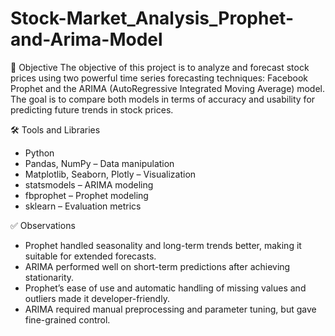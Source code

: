 # Stock-Market_Analysis_Prophet-and-Arima-Model

🧠 Objective
The objective of this project is to analyze and forecast stock prices using two powerful time series forecasting techniques: Facebook Prophet and the ARIMA (AutoRegressive Integrated Moving Average) model. The goal is to compare both models in terms of accuracy and usability for predicting future trends in stock prices.

🛠️ Tools and Libraries
- Python
- Pandas, NumPy – Data manipulation
- Matplotlib, Seaborn, Plotly – Visualization
- statsmodels – ARIMA modeling
- fbprophet – Prophet modeling
- sklearn – Evaluation metrics

✅ Observations
- Prophet handled seasonality and long-term trends better, making it suitable for extended forecasts.
- ARIMA performed well on short-term predictions after achieving stationarity.
- Prophet’s ease of use and automatic handling of missing values and outliers made it developer-friendly.
- ARIMA required manual preprocessing and parameter tuning, but gave fine-grained control.
